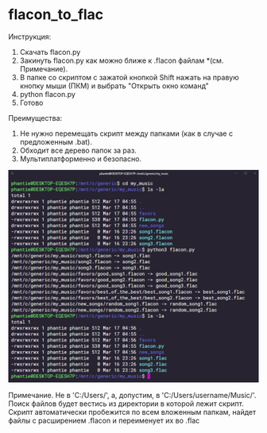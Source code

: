 # flacon_to_flac

Инструкция:

1. Скачать flacon.py
2. Закинуть flacon.py как можно ближе к .flacon файлам *(см. Примечание). 
3. В папке со скриптом с зажатой кнопкой Shift нажать на правую кнопку мыши (ПКМ) и выбрать "Открыть окно команд"
4. python flacon.py
5. Готово

Преимущества:
1. Не нужно перемещать скрипт между папками (как в случае с предложенным .bat).
2. Обходит все дерево папок за раз.
3. Мультиплатформенно и безопасно.

![Image alt](https://github.com/phantie/flacon_to_flac/blob/master/example.png)

Примечание.
   Не в 'C:/Users/', а, допустим, в 'C:/Users/username/Music/'. 
   Поиск файлов будет вестись из директории в которой лежит скрипт.
   Скрипт автоматически пробежится по всем вложенным папкам, найдет файлы с расширением .flacon и переименует их во .flac
 
